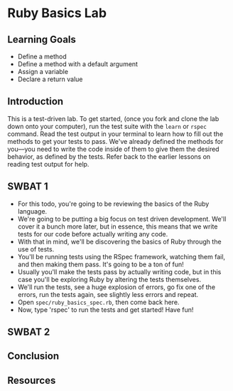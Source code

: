 # Ruby Basics Lab

## Learning Goals

* Define a method 
* Define a method with a default argument
* Assign a variable
* Declare a return value

## Introduction

This is a test-driven lab. To get started, (once you fork and clone the lab down onto your computer), run the test suite with the `learn` or `rspec` command. Read the test output in your terminal to learn how to fill out the methods to get your tests to pass. We've already defined the methods for you––you need to write the code inside of them to give them the desired behavior, as defined by the tests. Refer back to the earlier lessons on reading test output for help. 

## SWBAT 1

* For this todo, you're going to be reviewing the basics of the Ruby language. 
* We're going to be putting a big focus on test driven development. We'll cover
  it a bunch more later, but in essence, this means that we write tests for our
  code before actually writing any code.
* With that in mind, we'll be discovering the basics of Ruby through the use of
  tests.
* You'll be running tests using the RSpec framework, watching them fail, and
  then making them pass. It's going to be a ton of fun!
* Usually you'll make the tests pass by actually writing code, but in this case
  you'll be exploring Ruby by altering the tests themselves.
* We'll run the tests, see a huge explosion of errors, go fix one of the errors,
  run the tests again, see slightly less errors and repeat.
* Open `spec/ruby_basics_spec.rb`, then come back here.
* Now, type 'rspec' to run the tests and get started! Have fun!

## SWBAT 2

## Conclusion

## Resources
